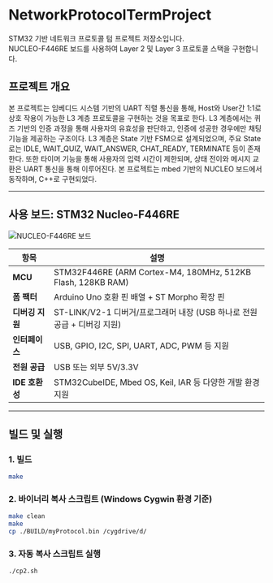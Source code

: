 # NetworkProtocolTermProject

STM32 기반 네트워크 프로토콜 텀 프로젝트 저장소입니다.  
NUCLEO-F446RE 보드를 사용하여 Layer 2 및 Layer 3 프로토콜 스택을 구현합니다.

## 프로젝트 개요 
본 프로젝트는 임베디드 시스템 기반의 UART 직렬 통신을 통해, Host와 User간 1:1로 상호 작용이 가능한 L3 계층 프로토콜을 구현하는 것을 목표로 한다. 
L3 계층에서는 퀴즈 기반의 인증 과정을 통해 사용자의 유효성을 판단하고, 인증에 성공한 경우에만 채팅 기능을 제공하는 구조이다.
L3 계층은 State 기반 FSM으로 설계되었으며, 주요 State로는 IDLE, WAIT_QUIZ, WAIT_ANSWER, CHAT_READY, TERMINATE 등이 존재한다. 
또한 타이머 기능을 통해 사용자의 입력 시간이 제한되며, 상태 전이와 메시지 교환은 UART 통신을 통해 이루어진다. 본 프로젝트는 mbed 기반의 NUCLEO 보드에서 동작하며, C++로 구현되었다.

---

## 사용 보드: STM32 Nucleo-F446RE
![NUCLEO-F446RE 보드](https://www.bdtronics.com/pub/media/catalog/product/s/t/stm32-nucleo-f446re-stm32f446ret6-development-board.jpg)

| 항목            | 설명                                                                 |
|----------------|----------------------------------------------------------------------|
| **MCU**        | STM32F446RE (ARM Cortex-M4, 180MHz, 512KB Flash, 128KB RAM)          |
| **폼 팩터**     | Arduino Uno 호환 핀 배열 + ST Morpho 확장 핀                                   |
| **디버깅 지원**   | ST-LINK/V2-1 디버거/프로그래머 내장 (USB 하나로 전원 공급 + 디버깅 지원)              |
| **인터페이스**    | USB, GPIO, I2C, SPI, UART, ADC, PWM 등 지원                           |
| **전원 공급**    | USB 또는 외부 5V/3.3V                                                |
| **IDE 호환성**   | STM32CubeIDE, Mbed OS, Keil, IAR 등 다양한 개발 환경 지원                  |

---

##  빌드 및 실행

### 1. 빌드

```bash
make
```

### 2. 바이너리 복사 스크립트 (Windows Cygwin 환경 기준)

```bash
make clean
make
cp ./BUILD/myProtocol.bin /cygdrive/d/
```

### 3. 자동 복사 스크립트 실행
```
./cp2.sh
```
